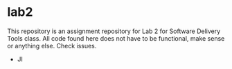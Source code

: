 # lab2


This repository is an assignment repository for Lab 2 for Software Delivery Tools class.
All code found here does not have to be functional, make sense or anything else.
Check issues.
- JI